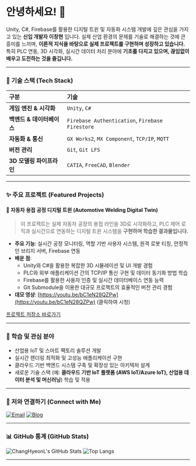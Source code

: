 # 안녕하세요! 👋 

Unity, C#, Firebase를 활용한 디지털 트윈 및 자동화 시스템 개발에 깊은 관심을 가지고 있는 **신입 개발자 이창현** 입니다.
실제 산업 환경의 문제를 기술로 해결하는 것에 큰 흥미를 느끼며, **이론적 지식을 바탕으로 실제 프로젝트를 구현하며 성장하고 있습니다.** 특히 PLC 연동,
3D 시각화, 실시간 데이터 처리 분야에 **기초를 다지고 있으며, 끊임없이 배우고 도전하는 것을 즐깁니다.**

---

### 🚀 기술 스택 (Tech Stack)

| 구분 | 기술 |
| :--- | :--- |
| **게임 엔진 & 시각화** | `Unity`, `C#` |
| **백엔드 & 데이터베이스** | `Firebase Authentication`, `Firebase Firestore` |
| **자동화 & 통신** | `GX Works2`, `MX Component`, `TCP/IP`, `MQTT` |
| **버전 관리** | `Git`, `Git LFS` |
| **3D 모델링 파이프라인** | `CATIA`, `FreeCAD`, `Blender` |
 
---
 
### ✨ 주요 프로젝트 (Featured Projects)

#### 🚗 자동차 용접 공정 디지털 트윈 (Automotive Welding Digital Twin)

> 이 프로젝트는 실제 자동차 공장의 용접 라인을 3D로 시각화하고, PLC 제어 로직과 실시간으로 연동하는 디지털 트윈 시스템을 **구현하며 학습한 결과물입니다.**
 
-   **주요 기능**: 실시간 공정 모니터링, 역할 기반 사용자 시스템, 원격 로봇 티칭, 안정적인 브리지 서버, Firebase 연동
-   **배운 점**:
    *   Unity와 C#을 활용한 복잡한 3D 시뮬레이션 및 UI 개발 경험
    *   PLC와 외부 애플리케이션 간의 TCP/IP 통신 구현 및 데이터 동기화 방법 학습
    *   Firebase를 활용한 사용자 인증 및 실시간 데이터베이스 연동 능력
    *   Git Submodule을 이용한 대규모 프로젝트의 효율적인 버전 관리 경험
-   **데모 영상**: [https://youtu.be/bC1eN28QZPw](https://youtu.be/bC1eN28QZPw) (클릭하여 시청)

[프로젝트 저장소 바로가기](https://github.com/ChangHyeonL/Automotive_Welding_Digital-twin)

---

### 🌱 학습 및 관심 분야

*   산업용 IoT 및 스마트 팩토리 솔루션 개발
*   실시간 렌더링 최적화 및 고성능 애플리케이션 구현
*   클라우드 기반 백엔드 시스템 구축 및 확장성 있는 아키텍처 설계
*   새로운 기술 스택 (예: **클라우드 기반 IoT 플랫폼 (AWS IoT/Azure IoT), 산업용 데이터 분석 및 머신러닝**) 학습 및 적용

---

### 🤝 저와 연결하기 (Connect with Me)

[![Email](https://img.shields.io/badge/Email-D14836?style=for-the-badge&logo=gmail&logoColor=white)](mailto:ckdgus48@gmail.com)
[![Blog](https://img.shields.io/badge/Blog-FF5722?style=for-the-badge&logo=blogger&logoColor=white)]([https://blog.naver.com/khy88000])

 ---

### 📊 GitHub 통계 (GitHub Stats)

![ChangHyeonL's GitHub Stats](https://github-readme-stats.vercel.app/api?username=ChangHyeonL&show_icons=true&theme=radical)
![Top Langs](https://github-readme-stats.vercel.app/api/top-langs/?username=ChangHyeonL&layout=compact&theme=radical)

---
